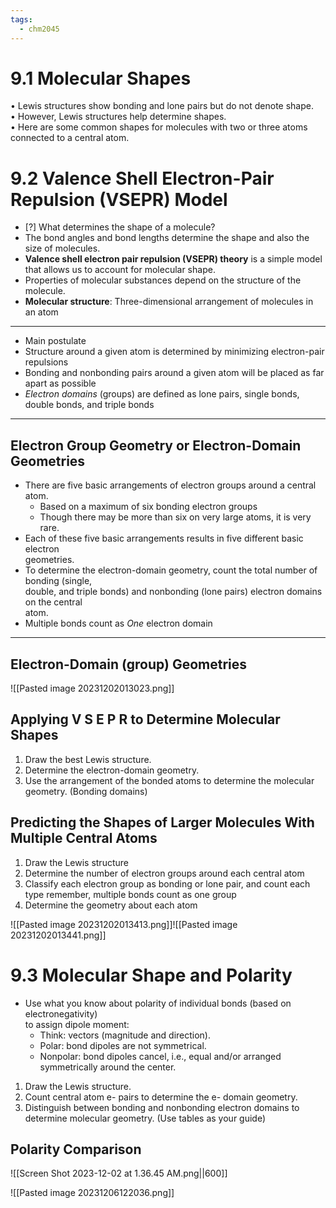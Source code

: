 ```yaml
---
tags:
  - chm2045
---
```


# 9.1 Molecular Shapes  
• Lewis structures show bonding and lone pairs but do not denote shape.  
• However, Lewis structures help determine shapes.  
• Here are some common shapes for molecules with two or three atoms  
connected to a central atom.

# 9.2 Valence Shell Electron-Pair Repulsion (VSEPR) Model 

- [?] What determines the shape of a molecule?  
- The bond angles and bond lengths determine the shape and also the size of molecules.  
- **Valence shell electron pair repulsion (VSEPR) theory** is a simple model that allows us to account for molecular shape.  
- Properties of molecular substances depend on the structure of the molecule.  
- **Molecular structure**:  Three-dimensional arrangement of molecules in an atom
---

- Main postulate  
- Structure around a given atom is determined by minimizing electron-pair  
repulsions  
- Bonding and nonbonding pairs around a given atom will be placed as far  
apart as possible  
- _Electron domains_ (groups) are defined as lone pairs, single bonds, double bonds, and triple bonds

---
## Electron Group Geometry or Electron-Domain Geometries  
- There are five basic arrangements of electron groups around a central atom.  
	- Based on a maximum of six bonding electron groups  
	- Though there may be more than six on very large atoms, it is very rare.  
- Each of these five basic arrangements results in five different basic electron  
geometries.  
- To determine the electron-domain geometry, count the total number of bonding (single,  
double, and triple bonds) and nonbonding (lone pairs) electron domains on the central  
atom.  
- Multiple bonds count as _One_ electron domain

---
## Electron-Domain (group) Geometries

![[Pasted image 20231202013023.png]]
## Applying V S E P R to Determine Molecular Shapes

1) Draw the best Lewis structure.  
2) Determine the electron-domain geometry.  
3) Use the arrangement of the bonded atoms to determine the molecular geometry. (Bonding domains)
## Predicting the Shapes of Larger Molecules With Multiple Central  Atoms

1. Draw the Lewis structure  
2. Determine the number of electron groups around each central atom  
3. Classify each electron group as bonding or lone pair, and count each type remember, multiple bonds count as one group  
4. Determine the geometry about each atom

![[Pasted image 20231202013413.png]]![[Pasted image 20231202013441.png]]

# 9.3 Molecular Shape and Polarity  

- Use what you know about polarity of individual bonds (based on electronegativity)  
to assign dipole moment:  
	- Think: vectors (magnitude and direction).  
	- Polar: bond dipoles are not symmetrical.  
	- Nonpolar: bond dipoles cancel, i.e., equal and/or arranged symmetrically around the center. 

1. Draw the Lewis structure.  
2. Count central atom e- pairs to determine the e- domain geometry.  
3. Distinguish between bonding and nonbonding electron domains to determine molecular geometry. (Use tables as your guide)

## Polarity Comparison

![[Screen Shot 2023-12-02 at 1.36.45 AM.png||600]]

![[Pasted image 20231206122036.png]]
